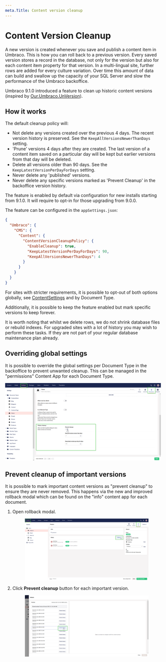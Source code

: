 ```yaml
---
meta.Title: Content version cleanup
---
```


# Content Version Cleanup

A new version is created whenever you save and publish a content item in Umbraco. This is how you can roll back to a previous version. Every saved version stores a record in the database, not only for the version but also for each content item property for that version. In a multi-lingual site, further rows are added for every culture variation. Over time this amount of data can build and swallow up the capacity of your SQL Server and slow the performance of the Umbraco backoffice.

Umbraco 9.1.0 introduced a feature to clean up historic content versions (inspired by [Our.Umbraco.UnVersion](https://our.umbraco.com/packages/website-utilities/unversion/)).

## How it works

The default cleanup policy will:

* Not delete any versions created over the previous 4 days. The recent version history is preserved. See the `KeepAllVersionsNewerThanDays` setting.
* 'Prune' versions 4 days after they are created. The last version of a content item saved on a particular day will be kept but earlier versions from that day will be deleted.
* Delete all versions older than 90 days. See the `KeepLatestVersionPerDayForDays` setting.
* Never delete any 'published' versions.
* Never delete any specific versions marked as 'Prevent Cleanup' in the backoffice version history.

The feature is enabled by default via configuration for new installs starting from 9.1.0. It will require to opt-in for those upgrading from 9.0.0.

The feature can be configured in the `appSettings.json`:

```json
{
  "Umbraco": {
    "CMS": {
      "Content": {
        "ContentVersionCleanupPolicy": {
          "EnableCleanup": true,
          "KeepLatestVersionPerDayForDays": 90,
          "KeepAllVersionsNewerThanDays": 4
        }
      }
    }
  }
}
```

For sites with stricter requirements, it is possible to opt-out of both options globally, see [ContentSettings](../../reference/configuration/contentsettings.md#contentversioncleanuppolicy) and by Document Type.

Additionally, it is possible to keep the feature enabled but mark specific versions to keep forever.

It is worth noting that whilst we delete rows, we do not shrink database files or rebuild indexes. For upgraded sites with a lot of history you may wish to perform these tasks. If they are not part of your regular database maintenance plan already.

## Overriding global settings

It is possible to override the global settings per Document Type in the backoffice to prevent unwanted cleanup. This can be managed in the "permissions" Content App for each Document Type.

![Content Version Cleanup - Document Type overrides](../../../../11/umbraco-cms/fundamentals/data/images/per-doctype-override.png)

## Prevent cleanup of important versions

It is possible to mark important content versions as "prevent cleanup" to ensure they are never removed. This happens via the new and improved rollback modal which can be found on the "info" content app for each document.

1.  Open rollback modal.

    <figure><img src="../../../../11/umbraco-cms/fundamentals/data/images/prevent-cleanup-part-1.png" alt=""><figcaption></figcaption></figure>
2.  Click **Prevent cleanup** button for each important version.

    <figure><img src="../../../../11/umbraco-cms/fundamentals/data/images/prevent-cleanup-part-2.png" alt=""><figcaption></figcaption></figure>
